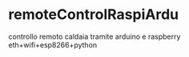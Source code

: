 # remoteControlRaspiArdu
controllo remoto caldaia tramite arduino e raspberry eth+wifi+esp8266+python
